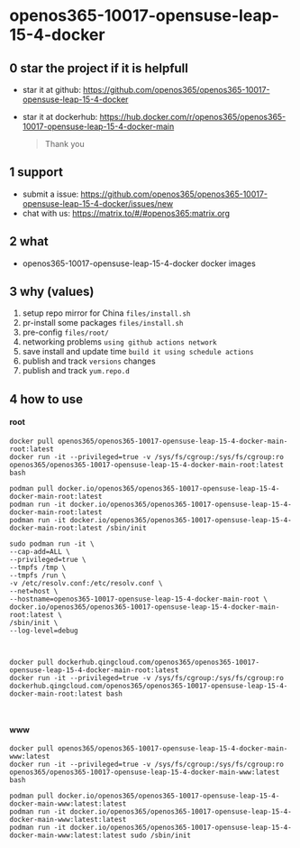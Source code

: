 # openos365-10017-opensuse-leap-15-4-docker

## 0 star the project if it is helpfull

* star it at github: https://github.com/openos365/openos365-10017-opensuse-leap-15-4-docker
* star it at dockerhub: https://hub.docker.com/r/openos365/openos365-10017-opensuse-leap-15-4-docker-main

  > Thank you

## 1 support

* submit a issue: https://github.com/openos365/openos365-10017-opensuse-leap-15-4-docker/issues/new
* chat with us: https://matrix.to/#/#openos365:matrix.org

## 2 what

* openos365-10017-opensuse-leap-15-4-docker docker images
  
## 3 why (values)

1. setup repo mirror for China `files/install.sh`
1. pr-install some packages `files/install.sh`
1. pre-config `files/root/`
1. networking problems `using github actions network`
1. save install and update time `build it using schedule actions`
1. publish and track `versions` changes
1. publish and track `yum.repo.d`

## 4 how to use

#### root
```
docker pull openos365/openos365-10017-opensuse-leap-15-4-docker-main-root:latest
docker run -it --privileged=true -v /sys/fs/cgroup:/sys/fs/cgroup:ro openos365/openos365-10017-opensuse-leap-15-4-docker-main-root:latest bash

podman pull docker.io/openos365/openos365-10017-opensuse-leap-15-4-docker-main-root:latest
podman run -it docker.io/openos365/openos365-10017-opensuse-leap-15-4-docker-main-root:latest
podman run -it docker.io/openos365/openos365-10017-opensuse-leap-15-4-docker-main-root:latest /sbin/init

sudo podman run -it \
--cap-add=ALL \
--privileged=true \
--tmpfs /tmp \
--tmpfs /run \
-v /etc/resolv.conf:/etc/resolv.conf \
--net=host \
--hostname=openos365-10017-opensuse-leap-15-4-docker-main-root \
docker.io/openos365/openos365-10017-opensuse-leap-15-4-docker-main-root:latest \
/sbin/init \
--log-level=debug



docker pull dockerhub.qingcloud.com/openos365/openos365-10017-opensuse-leap-15-4-docker-main-root:latest
docker run -it --privileged=true -v /sys/fs/cgroup:/sys/fs/cgroup:ro dockerhub.qingcloud.com/openos365/openos365-10017-opensuse-leap-15-4-docker-main-root:latest bash



```
#### www

```
docker pull openos365/openos365-10017-opensuse-leap-15-4-docker-main-www:latest
docker run -it --privileged=true -v /sys/fs/cgroup:/sys/fs/cgroup:ro openos365/openos365-10017-opensuse-leap-15-4-docker-main-www:latest bash

podman pull docker.io/openos365/openos365-10017-opensuse-leap-15-4-docker-main-www:latest:latest
podman run -it docker.io/openos365/openos365-10017-opensuse-leap-15-4-docker-main-www:latest:latest
podman run -it docker.io/openos365/openos365-10017-opensuse-leap-15-4-docker-main-www:latest:latest sudo /sbin/init




```

